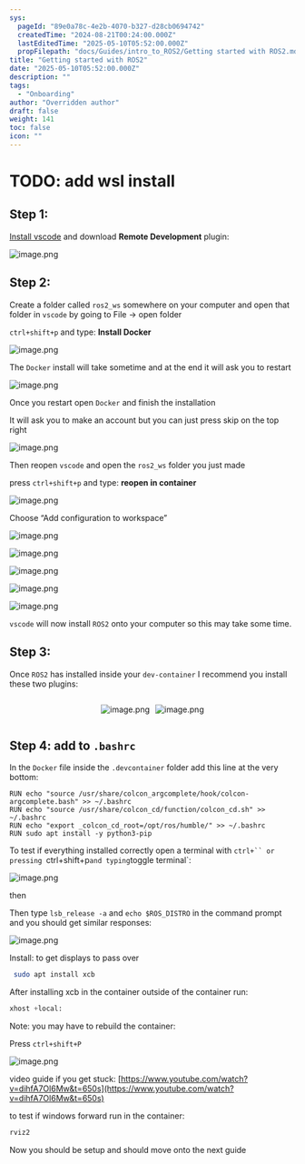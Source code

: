 ```yaml
---
sys:
  pageId: "89e0a78c-4e2b-4070-b327-d28cb0694742"
  createdTime: "2024-08-21T00:24:00.000Z"
  lastEditedTime: "2025-05-10T05:52:00.000Z"
  propFilepath: "docs/Guides/intro_to_ROS2/Getting started with ROS2.md"
title: "Getting started with ROS2"
date: "2025-05-10T05:52:00.000Z"
description: ""
tags:
  - "Onboarding"
author: "Overridden author"
draft: false
weight: 141
toc: false
icon: ""
---
```


# TODO: add wsl install

## Step 1:

[Install vscode](https://code.visualstudio.com/download) and download **Remote Development** plugin:

![image.png](https://prod-files-secure.s3.us-west-2.amazonaws.com/d518164a-d88e-44d1-a4ee-3adb3bd8bce0/efb52993-1881-4a40-b95e-6f020334f022/image.png?X-Amz-Algorithm=AWS4-HMAC-SHA256&X-Amz-Content-Sha256=UNSIGNED-PAYLOAD&X-Amz-Credential=ASIAZI2LB466Q7SLRMLD%2F20250517%2Fus-west-2%2Fs3%2Faws4_request&X-Amz-Date=20250517T170156Z&X-Amz-Expires=3600&X-Amz-Security-Token=IQoJb3JpZ2luX2VjEKf%2F%2F%2F%2F%2F%2F%2F%2F%2F%2FwEaCXVzLXdlc3QtMiJHMEUCIQDerOe2Ts63jg1hyzI6kBkM1iXWP%2FrIEZEkLueSPzbajgIgOGZ6SRdTd%2B0hrPTPmhYMNbVdMCMqFGlCPvihNMDSPUsq%2FwMIXxAAGgw2Mzc0MjMxODM4MDUiDLN6FAng5tFNvi1wuCrcA%2FyijPveSTLGQ1AxSIx1WNuEClvYK0K8OQbvP0MW2vc1oD%2BlpFW2chvzEYaGhGNe3Hr9H%2BSCCifRfV%2BskZfMGGrN%2FMEexAHgtieEzF7TfiSR4bwXrGw5pynf2m68hpxFwN2rnmuoQ9CWRV1WRT3kjgTSglz6FBZEu%2B%2BQbXEknUG2foQLBG5QouF92YczOXVUfHBVRLkkEDeFyB9uFYPBMcI1hyDSr%2FKGdiFAFfseb%2BG4huQhiae84cU18wfsq7DCRtOx1SYII1Z2pWNWFhp81NpexeMT0LW00tAzLSZfSZzz74E3UN2G%2B4tXwc84ZFVnCxcs03KZlUae5%2B70KCPx08zEMDZtcXYZcPL0CLrq0qSV53H68RSLYucadBA6sw%2B7bSI%2FJutPsEln7aFrUFEQwOz9L2ZSM3rxfb6a%2F5Q744UFd%2BljhGLX1JZpkwwgYycZSszuFzlfgLJm1DtpUbJi2Bd%2B5RV5Cw9c%2F%2BTf2EUGaUWBiXT4qBsLkNu0BE924GVZJTpGdKeE9CKN%2BnifGe7w6xbNbS8PgSgE8gnJij3rXjY6yLY6NYFeOnz9Z2FZuqcb%2BEFZFcIDw%2BD034D0nkcIkgKUlfJsajgCVqttueV7ViQV%2FuLpJOplwlOyOg5tMMu1osEGOqUB%2FqMXrLqIVeAorIxDw0uR96Tdw1JUUwfAHpRAGBxjDJD5AL%2FSw4yZsidtDjjn%2BPtmVShPSX9EzARAAW3XNq58jMkAETFHYdtDQJNGBetN9vnymdrgAOO9TYEdwRiS9yvk5y4%2FfmwL2%2BmPJ8OJGK2CmIJdneQ5iQ%2FBrtyZhupQQNX5ZW6CqGupz%2BhhWPfNoJROKm%2BBgL87wAG28AOSG6%2Flj%2FOL6WT5&X-Amz-Signature=cc2eac9aa6d52e3f65dd9d8b7b8af01108bb564966d49a2918bf6a662c7933a3&X-Amz-SignedHeaders=host&x-id=GetObject)

## Step 2:

Create a folder called `ros2_ws` somewhere on your computer and open that folder in `vscode` by going to File → open folder 

`ctrl+shift+p` and type: **Install Docker**

![image.png](https://prod-files-secure.s3.us-west-2.amazonaws.com/d518164a-d88e-44d1-a4ee-3adb3bd8bce0/2269dc0e-1cd5-47ff-bceb-c04ad9b2eab0/image.png?X-Amz-Algorithm=AWS4-HMAC-SHA256&X-Amz-Content-Sha256=UNSIGNED-PAYLOAD&X-Amz-Credential=ASIAZI2LB466Q7SLRMLD%2F20250517%2Fus-west-2%2Fs3%2Faws4_request&X-Amz-Date=20250517T170156Z&X-Amz-Expires=3600&X-Amz-Security-Token=IQoJb3JpZ2luX2VjEKf%2F%2F%2F%2F%2F%2F%2F%2F%2F%2FwEaCXVzLXdlc3QtMiJHMEUCIQDerOe2Ts63jg1hyzI6kBkM1iXWP%2FrIEZEkLueSPzbajgIgOGZ6SRdTd%2B0hrPTPmhYMNbVdMCMqFGlCPvihNMDSPUsq%2FwMIXxAAGgw2Mzc0MjMxODM4MDUiDLN6FAng5tFNvi1wuCrcA%2FyijPveSTLGQ1AxSIx1WNuEClvYK0K8OQbvP0MW2vc1oD%2BlpFW2chvzEYaGhGNe3Hr9H%2BSCCifRfV%2BskZfMGGrN%2FMEexAHgtieEzF7TfiSR4bwXrGw5pynf2m68hpxFwN2rnmuoQ9CWRV1WRT3kjgTSglz6FBZEu%2B%2BQbXEknUG2foQLBG5QouF92YczOXVUfHBVRLkkEDeFyB9uFYPBMcI1hyDSr%2FKGdiFAFfseb%2BG4huQhiae84cU18wfsq7DCRtOx1SYII1Z2pWNWFhp81NpexeMT0LW00tAzLSZfSZzz74E3UN2G%2B4tXwc84ZFVnCxcs03KZlUae5%2B70KCPx08zEMDZtcXYZcPL0CLrq0qSV53H68RSLYucadBA6sw%2B7bSI%2FJutPsEln7aFrUFEQwOz9L2ZSM3rxfb6a%2F5Q744UFd%2BljhGLX1JZpkwwgYycZSszuFzlfgLJm1DtpUbJi2Bd%2B5RV5Cw9c%2F%2BTf2EUGaUWBiXT4qBsLkNu0BE924GVZJTpGdKeE9CKN%2BnifGe7w6xbNbS8PgSgE8gnJij3rXjY6yLY6NYFeOnz9Z2FZuqcb%2BEFZFcIDw%2BD034D0nkcIkgKUlfJsajgCVqttueV7ViQV%2FuLpJOplwlOyOg5tMMu1osEGOqUB%2FqMXrLqIVeAorIxDw0uR96Tdw1JUUwfAHpRAGBxjDJD5AL%2FSw4yZsidtDjjn%2BPtmVShPSX9EzARAAW3XNq58jMkAETFHYdtDQJNGBetN9vnymdrgAOO9TYEdwRiS9yvk5y4%2FfmwL2%2BmPJ8OJGK2CmIJdneQ5iQ%2FBrtyZhupQQNX5ZW6CqGupz%2BhhWPfNoJROKm%2BBgL87wAG28AOSG6%2Flj%2FOL6WT5&X-Amz-Signature=682b5509fb2ed4e386de54f464c355b745ebb73ac86c09c8d816910f93d764d2&X-Amz-SignedHeaders=host&x-id=GetObject)

The `Docker` install will take sometime and at the end it will ask you to restart

![image.png](https://prod-files-secure.s3.us-west-2.amazonaws.com/d518164a-d88e-44d1-a4ee-3adb3bd8bce0/ed233f78-be33-4b1f-b89c-9c346c0e961e/image.png?X-Amz-Algorithm=AWS4-HMAC-SHA256&X-Amz-Content-Sha256=UNSIGNED-PAYLOAD&X-Amz-Credential=ASIAZI2LB466Q7SLRMLD%2F20250517%2Fus-west-2%2Fs3%2Faws4_request&X-Amz-Date=20250517T170156Z&X-Amz-Expires=3600&X-Amz-Security-Token=IQoJb3JpZ2luX2VjEKf%2F%2F%2F%2F%2F%2F%2F%2F%2F%2FwEaCXVzLXdlc3QtMiJHMEUCIQDerOe2Ts63jg1hyzI6kBkM1iXWP%2FrIEZEkLueSPzbajgIgOGZ6SRdTd%2B0hrPTPmhYMNbVdMCMqFGlCPvihNMDSPUsq%2FwMIXxAAGgw2Mzc0MjMxODM4MDUiDLN6FAng5tFNvi1wuCrcA%2FyijPveSTLGQ1AxSIx1WNuEClvYK0K8OQbvP0MW2vc1oD%2BlpFW2chvzEYaGhGNe3Hr9H%2BSCCifRfV%2BskZfMGGrN%2FMEexAHgtieEzF7TfiSR4bwXrGw5pynf2m68hpxFwN2rnmuoQ9CWRV1WRT3kjgTSglz6FBZEu%2B%2BQbXEknUG2foQLBG5QouF92YczOXVUfHBVRLkkEDeFyB9uFYPBMcI1hyDSr%2FKGdiFAFfseb%2BG4huQhiae84cU18wfsq7DCRtOx1SYII1Z2pWNWFhp81NpexeMT0LW00tAzLSZfSZzz74E3UN2G%2B4tXwc84ZFVnCxcs03KZlUae5%2B70KCPx08zEMDZtcXYZcPL0CLrq0qSV53H68RSLYucadBA6sw%2B7bSI%2FJutPsEln7aFrUFEQwOz9L2ZSM3rxfb6a%2F5Q744UFd%2BljhGLX1JZpkwwgYycZSszuFzlfgLJm1DtpUbJi2Bd%2B5RV5Cw9c%2F%2BTf2EUGaUWBiXT4qBsLkNu0BE924GVZJTpGdKeE9CKN%2BnifGe7w6xbNbS8PgSgE8gnJij3rXjY6yLY6NYFeOnz9Z2FZuqcb%2BEFZFcIDw%2BD034D0nkcIkgKUlfJsajgCVqttueV7ViQV%2FuLpJOplwlOyOg5tMMu1osEGOqUB%2FqMXrLqIVeAorIxDw0uR96Tdw1JUUwfAHpRAGBxjDJD5AL%2FSw4yZsidtDjjn%2BPtmVShPSX9EzARAAW3XNq58jMkAETFHYdtDQJNGBetN9vnymdrgAOO9TYEdwRiS9yvk5y4%2FfmwL2%2BmPJ8OJGK2CmIJdneQ5iQ%2FBrtyZhupQQNX5ZW6CqGupz%2BhhWPfNoJROKm%2BBgL87wAG28AOSG6%2Flj%2FOL6WT5&X-Amz-Signature=8d70a0960125b51138a06c14b5c2cb227b76f9d75ede2c87ba3650e5ca95b189&X-Amz-SignedHeaders=host&x-id=GetObject)

Once you restart open `Docker` and finish the installation

It will ask you to make an account but you can just press skip on the top right

![image.png](https://prod-files-secure.s3.us-west-2.amazonaws.com/d518164a-d88e-44d1-a4ee-3adb3bd8bce0/21010ad9-1659-4fd9-9f59-9932a09b2a3d/image.png?X-Amz-Algorithm=AWS4-HMAC-SHA256&X-Amz-Content-Sha256=UNSIGNED-PAYLOAD&X-Amz-Credential=ASIAZI2LB466Q7SLRMLD%2F20250517%2Fus-west-2%2Fs3%2Faws4_request&X-Amz-Date=20250517T170156Z&X-Amz-Expires=3600&X-Amz-Security-Token=IQoJb3JpZ2luX2VjEKf%2F%2F%2F%2F%2F%2F%2F%2F%2F%2FwEaCXVzLXdlc3QtMiJHMEUCIQDerOe2Ts63jg1hyzI6kBkM1iXWP%2FrIEZEkLueSPzbajgIgOGZ6SRdTd%2B0hrPTPmhYMNbVdMCMqFGlCPvihNMDSPUsq%2FwMIXxAAGgw2Mzc0MjMxODM4MDUiDLN6FAng5tFNvi1wuCrcA%2FyijPveSTLGQ1AxSIx1WNuEClvYK0K8OQbvP0MW2vc1oD%2BlpFW2chvzEYaGhGNe3Hr9H%2BSCCifRfV%2BskZfMGGrN%2FMEexAHgtieEzF7TfiSR4bwXrGw5pynf2m68hpxFwN2rnmuoQ9CWRV1WRT3kjgTSglz6FBZEu%2B%2BQbXEknUG2foQLBG5QouF92YczOXVUfHBVRLkkEDeFyB9uFYPBMcI1hyDSr%2FKGdiFAFfseb%2BG4huQhiae84cU18wfsq7DCRtOx1SYII1Z2pWNWFhp81NpexeMT0LW00tAzLSZfSZzz74E3UN2G%2B4tXwc84ZFVnCxcs03KZlUae5%2B70KCPx08zEMDZtcXYZcPL0CLrq0qSV53H68RSLYucadBA6sw%2B7bSI%2FJutPsEln7aFrUFEQwOz9L2ZSM3rxfb6a%2F5Q744UFd%2BljhGLX1JZpkwwgYycZSszuFzlfgLJm1DtpUbJi2Bd%2B5RV5Cw9c%2F%2BTf2EUGaUWBiXT4qBsLkNu0BE924GVZJTpGdKeE9CKN%2BnifGe7w6xbNbS8PgSgE8gnJij3rXjY6yLY6NYFeOnz9Z2FZuqcb%2BEFZFcIDw%2BD034D0nkcIkgKUlfJsajgCVqttueV7ViQV%2FuLpJOplwlOyOg5tMMu1osEGOqUB%2FqMXrLqIVeAorIxDw0uR96Tdw1JUUwfAHpRAGBxjDJD5AL%2FSw4yZsidtDjjn%2BPtmVShPSX9EzARAAW3XNq58jMkAETFHYdtDQJNGBetN9vnymdrgAOO9TYEdwRiS9yvk5y4%2FfmwL2%2BmPJ8OJGK2CmIJdneQ5iQ%2FBrtyZhupQQNX5ZW6CqGupz%2BhhWPfNoJROKm%2BBgL87wAG28AOSG6%2Flj%2FOL6WT5&X-Amz-Signature=2946a8cc401ae7cad3d07cb04fde58446de17d8c7699cbc2f1450cca8501a9d3&X-Amz-SignedHeaders=host&x-id=GetObject)

Then reopen `vscode` and open the `ros2_ws` folder you just made

press `ctrl+shift+p` and type: **reopen in container**

![image.png](https://prod-files-secure.s3.us-west-2.amazonaws.com/d518164a-d88e-44d1-a4ee-3adb3bd8bce0/4e93b8c2-41ad-488c-8095-c74205196118/image.png?X-Amz-Algorithm=AWS4-HMAC-SHA256&X-Amz-Content-Sha256=UNSIGNED-PAYLOAD&X-Amz-Credential=ASIAZI2LB466Q7SLRMLD%2F20250517%2Fus-west-2%2Fs3%2Faws4_request&X-Amz-Date=20250517T170156Z&X-Amz-Expires=3600&X-Amz-Security-Token=IQoJb3JpZ2luX2VjEKf%2F%2F%2F%2F%2F%2F%2F%2F%2F%2FwEaCXVzLXdlc3QtMiJHMEUCIQDerOe2Ts63jg1hyzI6kBkM1iXWP%2FrIEZEkLueSPzbajgIgOGZ6SRdTd%2B0hrPTPmhYMNbVdMCMqFGlCPvihNMDSPUsq%2FwMIXxAAGgw2Mzc0MjMxODM4MDUiDLN6FAng5tFNvi1wuCrcA%2FyijPveSTLGQ1AxSIx1WNuEClvYK0K8OQbvP0MW2vc1oD%2BlpFW2chvzEYaGhGNe3Hr9H%2BSCCifRfV%2BskZfMGGrN%2FMEexAHgtieEzF7TfiSR4bwXrGw5pynf2m68hpxFwN2rnmuoQ9CWRV1WRT3kjgTSglz6FBZEu%2B%2BQbXEknUG2foQLBG5QouF92YczOXVUfHBVRLkkEDeFyB9uFYPBMcI1hyDSr%2FKGdiFAFfseb%2BG4huQhiae84cU18wfsq7DCRtOx1SYII1Z2pWNWFhp81NpexeMT0LW00tAzLSZfSZzz74E3UN2G%2B4tXwc84ZFVnCxcs03KZlUae5%2B70KCPx08zEMDZtcXYZcPL0CLrq0qSV53H68RSLYucadBA6sw%2B7bSI%2FJutPsEln7aFrUFEQwOz9L2ZSM3rxfb6a%2F5Q744UFd%2BljhGLX1JZpkwwgYycZSszuFzlfgLJm1DtpUbJi2Bd%2B5RV5Cw9c%2F%2BTf2EUGaUWBiXT4qBsLkNu0BE924GVZJTpGdKeE9CKN%2BnifGe7w6xbNbS8PgSgE8gnJij3rXjY6yLY6NYFeOnz9Z2FZuqcb%2BEFZFcIDw%2BD034D0nkcIkgKUlfJsajgCVqttueV7ViQV%2FuLpJOplwlOyOg5tMMu1osEGOqUB%2FqMXrLqIVeAorIxDw0uR96Tdw1JUUwfAHpRAGBxjDJD5AL%2FSw4yZsidtDjjn%2BPtmVShPSX9EzARAAW3XNq58jMkAETFHYdtDQJNGBetN9vnymdrgAOO9TYEdwRiS9yvk5y4%2FfmwL2%2BmPJ8OJGK2CmIJdneQ5iQ%2FBrtyZhupQQNX5ZW6CqGupz%2BhhWPfNoJROKm%2BBgL87wAG28AOSG6%2Flj%2FOL6WT5&X-Amz-Signature=2f02647c53eec7d3e9536f6d2bc2310ecd560435a5602e6549d1e2e758569ee4&X-Amz-SignedHeaders=host&x-id=GetObject)

Choose “Add configuration to workspace”

![image.png](https://prod-files-secure.s3.us-west-2.amazonaws.com/d518164a-d88e-44d1-a4ee-3adb3bd8bce0/9560b282-5060-4989-ba37-97e7b2c22476/image.png?X-Amz-Algorithm=AWS4-HMAC-SHA256&X-Amz-Content-Sha256=UNSIGNED-PAYLOAD&X-Amz-Credential=ASIAZI2LB466Q7SLRMLD%2F20250517%2Fus-west-2%2Fs3%2Faws4_request&X-Amz-Date=20250517T170156Z&X-Amz-Expires=3600&X-Amz-Security-Token=IQoJb3JpZ2luX2VjEKf%2F%2F%2F%2F%2F%2F%2F%2F%2F%2FwEaCXVzLXdlc3QtMiJHMEUCIQDerOe2Ts63jg1hyzI6kBkM1iXWP%2FrIEZEkLueSPzbajgIgOGZ6SRdTd%2B0hrPTPmhYMNbVdMCMqFGlCPvihNMDSPUsq%2FwMIXxAAGgw2Mzc0MjMxODM4MDUiDLN6FAng5tFNvi1wuCrcA%2FyijPveSTLGQ1AxSIx1WNuEClvYK0K8OQbvP0MW2vc1oD%2BlpFW2chvzEYaGhGNe3Hr9H%2BSCCifRfV%2BskZfMGGrN%2FMEexAHgtieEzF7TfiSR4bwXrGw5pynf2m68hpxFwN2rnmuoQ9CWRV1WRT3kjgTSglz6FBZEu%2B%2BQbXEknUG2foQLBG5QouF92YczOXVUfHBVRLkkEDeFyB9uFYPBMcI1hyDSr%2FKGdiFAFfseb%2BG4huQhiae84cU18wfsq7DCRtOx1SYII1Z2pWNWFhp81NpexeMT0LW00tAzLSZfSZzz74E3UN2G%2B4tXwc84ZFVnCxcs03KZlUae5%2B70KCPx08zEMDZtcXYZcPL0CLrq0qSV53H68RSLYucadBA6sw%2B7bSI%2FJutPsEln7aFrUFEQwOz9L2ZSM3rxfb6a%2F5Q744UFd%2BljhGLX1JZpkwwgYycZSszuFzlfgLJm1DtpUbJi2Bd%2B5RV5Cw9c%2F%2BTf2EUGaUWBiXT4qBsLkNu0BE924GVZJTpGdKeE9CKN%2BnifGe7w6xbNbS8PgSgE8gnJij3rXjY6yLY6NYFeOnz9Z2FZuqcb%2BEFZFcIDw%2BD034D0nkcIkgKUlfJsajgCVqttueV7ViQV%2FuLpJOplwlOyOg5tMMu1osEGOqUB%2FqMXrLqIVeAorIxDw0uR96Tdw1JUUwfAHpRAGBxjDJD5AL%2FSw4yZsidtDjjn%2BPtmVShPSX9EzARAAW3XNq58jMkAETFHYdtDQJNGBetN9vnymdrgAOO9TYEdwRiS9yvk5y4%2FfmwL2%2BmPJ8OJGK2CmIJdneQ5iQ%2FBrtyZhupQQNX5ZW6CqGupz%2BhhWPfNoJROKm%2BBgL87wAG28AOSG6%2Flj%2FOL6WT5&X-Amz-Signature=08ba39f89dd8c1d246ed0e8d25041594347e8c4e46f5b529c54425bf81836e48&X-Amz-SignedHeaders=host&x-id=GetObject)

![image.png](https://prod-files-secure.s3.us-west-2.amazonaws.com/d518164a-d88e-44d1-a4ee-3adb3bd8bce0/2ee63f81-886b-48e8-a553-dc6e5eac99e4/image.png?X-Amz-Algorithm=AWS4-HMAC-SHA256&X-Amz-Content-Sha256=UNSIGNED-PAYLOAD&X-Amz-Credential=ASIAZI2LB466Q7SLRMLD%2F20250517%2Fus-west-2%2Fs3%2Faws4_request&X-Amz-Date=20250517T170156Z&X-Amz-Expires=3600&X-Amz-Security-Token=IQoJb3JpZ2luX2VjEKf%2F%2F%2F%2F%2F%2F%2F%2F%2F%2FwEaCXVzLXdlc3QtMiJHMEUCIQDerOe2Ts63jg1hyzI6kBkM1iXWP%2FrIEZEkLueSPzbajgIgOGZ6SRdTd%2B0hrPTPmhYMNbVdMCMqFGlCPvihNMDSPUsq%2FwMIXxAAGgw2Mzc0MjMxODM4MDUiDLN6FAng5tFNvi1wuCrcA%2FyijPveSTLGQ1AxSIx1WNuEClvYK0K8OQbvP0MW2vc1oD%2BlpFW2chvzEYaGhGNe3Hr9H%2BSCCifRfV%2BskZfMGGrN%2FMEexAHgtieEzF7TfiSR4bwXrGw5pynf2m68hpxFwN2rnmuoQ9CWRV1WRT3kjgTSglz6FBZEu%2B%2BQbXEknUG2foQLBG5QouF92YczOXVUfHBVRLkkEDeFyB9uFYPBMcI1hyDSr%2FKGdiFAFfseb%2BG4huQhiae84cU18wfsq7DCRtOx1SYII1Z2pWNWFhp81NpexeMT0LW00tAzLSZfSZzz74E3UN2G%2B4tXwc84ZFVnCxcs03KZlUae5%2B70KCPx08zEMDZtcXYZcPL0CLrq0qSV53H68RSLYucadBA6sw%2B7bSI%2FJutPsEln7aFrUFEQwOz9L2ZSM3rxfb6a%2F5Q744UFd%2BljhGLX1JZpkwwgYycZSszuFzlfgLJm1DtpUbJi2Bd%2B5RV5Cw9c%2F%2BTf2EUGaUWBiXT4qBsLkNu0BE924GVZJTpGdKeE9CKN%2BnifGe7w6xbNbS8PgSgE8gnJij3rXjY6yLY6NYFeOnz9Z2FZuqcb%2BEFZFcIDw%2BD034D0nkcIkgKUlfJsajgCVqttueV7ViQV%2FuLpJOplwlOyOg5tMMu1osEGOqUB%2FqMXrLqIVeAorIxDw0uR96Tdw1JUUwfAHpRAGBxjDJD5AL%2FSw4yZsidtDjjn%2BPtmVShPSX9EzARAAW3XNq58jMkAETFHYdtDQJNGBetN9vnymdrgAOO9TYEdwRiS9yvk5y4%2FfmwL2%2BmPJ8OJGK2CmIJdneQ5iQ%2FBrtyZhupQQNX5ZW6CqGupz%2BhhWPfNoJROKm%2BBgL87wAG28AOSG6%2Flj%2FOL6WT5&X-Amz-Signature=920fa61f2b21b846d117901d1c2402d53b842209324053731b11cc5122d395d0&X-Amz-SignedHeaders=host&x-id=GetObject)

![image.png](https://prod-files-secure.s3.us-west-2.amazonaws.com/d518164a-d88e-44d1-a4ee-3adb3bd8bce0/ae1580b2-b048-407e-aed9-b584224a7a04/image.png?X-Amz-Algorithm=AWS4-HMAC-SHA256&X-Amz-Content-Sha256=UNSIGNED-PAYLOAD&X-Amz-Credential=ASIAZI2LB466Q7SLRMLD%2F20250517%2Fus-west-2%2Fs3%2Faws4_request&X-Amz-Date=20250517T170156Z&X-Amz-Expires=3600&X-Amz-Security-Token=IQoJb3JpZ2luX2VjEKf%2F%2F%2F%2F%2F%2F%2F%2F%2F%2FwEaCXVzLXdlc3QtMiJHMEUCIQDerOe2Ts63jg1hyzI6kBkM1iXWP%2FrIEZEkLueSPzbajgIgOGZ6SRdTd%2B0hrPTPmhYMNbVdMCMqFGlCPvihNMDSPUsq%2FwMIXxAAGgw2Mzc0MjMxODM4MDUiDLN6FAng5tFNvi1wuCrcA%2FyijPveSTLGQ1AxSIx1WNuEClvYK0K8OQbvP0MW2vc1oD%2BlpFW2chvzEYaGhGNe3Hr9H%2BSCCifRfV%2BskZfMGGrN%2FMEexAHgtieEzF7TfiSR4bwXrGw5pynf2m68hpxFwN2rnmuoQ9CWRV1WRT3kjgTSglz6FBZEu%2B%2BQbXEknUG2foQLBG5QouF92YczOXVUfHBVRLkkEDeFyB9uFYPBMcI1hyDSr%2FKGdiFAFfseb%2BG4huQhiae84cU18wfsq7DCRtOx1SYII1Z2pWNWFhp81NpexeMT0LW00tAzLSZfSZzz74E3UN2G%2B4tXwc84ZFVnCxcs03KZlUae5%2B70KCPx08zEMDZtcXYZcPL0CLrq0qSV53H68RSLYucadBA6sw%2B7bSI%2FJutPsEln7aFrUFEQwOz9L2ZSM3rxfb6a%2F5Q744UFd%2BljhGLX1JZpkwwgYycZSszuFzlfgLJm1DtpUbJi2Bd%2B5RV5Cw9c%2F%2BTf2EUGaUWBiXT4qBsLkNu0BE924GVZJTpGdKeE9CKN%2BnifGe7w6xbNbS8PgSgE8gnJij3rXjY6yLY6NYFeOnz9Z2FZuqcb%2BEFZFcIDw%2BD034D0nkcIkgKUlfJsajgCVqttueV7ViQV%2FuLpJOplwlOyOg5tMMu1osEGOqUB%2FqMXrLqIVeAorIxDw0uR96Tdw1JUUwfAHpRAGBxjDJD5AL%2FSw4yZsidtDjjn%2BPtmVShPSX9EzARAAW3XNq58jMkAETFHYdtDQJNGBetN9vnymdrgAOO9TYEdwRiS9yvk5y4%2FfmwL2%2BmPJ8OJGK2CmIJdneQ5iQ%2FBrtyZhupQQNX5ZW6CqGupz%2BhhWPfNoJROKm%2BBgL87wAG28AOSG6%2Flj%2FOL6WT5&X-Amz-Signature=dfea96f44abcde29eec7a4688e8e32bdb2d6c5e615c22eda6441b0baa545ace3&X-Amz-SignedHeaders=host&x-id=GetObject)

![image.png](https://prod-files-secure.s3.us-west-2.amazonaws.com/d518164a-d88e-44d1-a4ee-3adb3bd8bce0/53255b28-f75e-430f-b9e3-c0ac8577e42b/image.png?X-Amz-Algorithm=AWS4-HMAC-SHA256&X-Amz-Content-Sha256=UNSIGNED-PAYLOAD&X-Amz-Credential=ASIAZI2LB466Q7SLRMLD%2F20250517%2Fus-west-2%2Fs3%2Faws4_request&X-Amz-Date=20250517T170156Z&X-Amz-Expires=3600&X-Amz-Security-Token=IQoJb3JpZ2luX2VjEKf%2F%2F%2F%2F%2F%2F%2F%2F%2F%2FwEaCXVzLXdlc3QtMiJHMEUCIQDerOe2Ts63jg1hyzI6kBkM1iXWP%2FrIEZEkLueSPzbajgIgOGZ6SRdTd%2B0hrPTPmhYMNbVdMCMqFGlCPvihNMDSPUsq%2FwMIXxAAGgw2Mzc0MjMxODM4MDUiDLN6FAng5tFNvi1wuCrcA%2FyijPveSTLGQ1AxSIx1WNuEClvYK0K8OQbvP0MW2vc1oD%2BlpFW2chvzEYaGhGNe3Hr9H%2BSCCifRfV%2BskZfMGGrN%2FMEexAHgtieEzF7TfiSR4bwXrGw5pynf2m68hpxFwN2rnmuoQ9CWRV1WRT3kjgTSglz6FBZEu%2B%2BQbXEknUG2foQLBG5QouF92YczOXVUfHBVRLkkEDeFyB9uFYPBMcI1hyDSr%2FKGdiFAFfseb%2BG4huQhiae84cU18wfsq7DCRtOx1SYII1Z2pWNWFhp81NpexeMT0LW00tAzLSZfSZzz74E3UN2G%2B4tXwc84ZFVnCxcs03KZlUae5%2B70KCPx08zEMDZtcXYZcPL0CLrq0qSV53H68RSLYucadBA6sw%2B7bSI%2FJutPsEln7aFrUFEQwOz9L2ZSM3rxfb6a%2F5Q744UFd%2BljhGLX1JZpkwwgYycZSszuFzlfgLJm1DtpUbJi2Bd%2B5RV5Cw9c%2F%2BTf2EUGaUWBiXT4qBsLkNu0BE924GVZJTpGdKeE9CKN%2BnifGe7w6xbNbS8PgSgE8gnJij3rXjY6yLY6NYFeOnz9Z2FZuqcb%2BEFZFcIDw%2BD034D0nkcIkgKUlfJsajgCVqttueV7ViQV%2FuLpJOplwlOyOg5tMMu1osEGOqUB%2FqMXrLqIVeAorIxDw0uR96Tdw1JUUwfAHpRAGBxjDJD5AL%2FSw4yZsidtDjjn%2BPtmVShPSX9EzARAAW3XNq58jMkAETFHYdtDQJNGBetN9vnymdrgAOO9TYEdwRiS9yvk5y4%2FfmwL2%2BmPJ8OJGK2CmIJdneQ5iQ%2FBrtyZhupQQNX5ZW6CqGupz%2BhhWPfNoJROKm%2BBgL87wAG28AOSG6%2Flj%2FOL6WT5&X-Amz-Signature=f2d4ae148f18003ae49da6a02091210a03e3ac31f093f908798948216f72fbdd&X-Amz-SignedHeaders=host&x-id=GetObject)

![image.png](https://prod-files-secure.s3.us-west-2.amazonaws.com/d518164a-d88e-44d1-a4ee-3adb3bd8bce0/7c562767-5af9-4ffb-97d1-327bcdf4ee00/image.png?X-Amz-Algorithm=AWS4-HMAC-SHA256&X-Amz-Content-Sha256=UNSIGNED-PAYLOAD&X-Amz-Credential=ASIAZI2LB466Q7SLRMLD%2F20250517%2Fus-west-2%2Fs3%2Faws4_request&X-Amz-Date=20250517T170156Z&X-Amz-Expires=3600&X-Amz-Security-Token=IQoJb3JpZ2luX2VjEKf%2F%2F%2F%2F%2F%2F%2F%2F%2F%2FwEaCXVzLXdlc3QtMiJHMEUCIQDerOe2Ts63jg1hyzI6kBkM1iXWP%2FrIEZEkLueSPzbajgIgOGZ6SRdTd%2B0hrPTPmhYMNbVdMCMqFGlCPvihNMDSPUsq%2FwMIXxAAGgw2Mzc0MjMxODM4MDUiDLN6FAng5tFNvi1wuCrcA%2FyijPveSTLGQ1AxSIx1WNuEClvYK0K8OQbvP0MW2vc1oD%2BlpFW2chvzEYaGhGNe3Hr9H%2BSCCifRfV%2BskZfMGGrN%2FMEexAHgtieEzF7TfiSR4bwXrGw5pynf2m68hpxFwN2rnmuoQ9CWRV1WRT3kjgTSglz6FBZEu%2B%2BQbXEknUG2foQLBG5QouF92YczOXVUfHBVRLkkEDeFyB9uFYPBMcI1hyDSr%2FKGdiFAFfseb%2BG4huQhiae84cU18wfsq7DCRtOx1SYII1Z2pWNWFhp81NpexeMT0LW00tAzLSZfSZzz74E3UN2G%2B4tXwc84ZFVnCxcs03KZlUae5%2B70KCPx08zEMDZtcXYZcPL0CLrq0qSV53H68RSLYucadBA6sw%2B7bSI%2FJutPsEln7aFrUFEQwOz9L2ZSM3rxfb6a%2F5Q744UFd%2BljhGLX1JZpkwwgYycZSszuFzlfgLJm1DtpUbJi2Bd%2B5RV5Cw9c%2F%2BTf2EUGaUWBiXT4qBsLkNu0BE924GVZJTpGdKeE9CKN%2BnifGe7w6xbNbS8PgSgE8gnJij3rXjY6yLY6NYFeOnz9Z2FZuqcb%2BEFZFcIDw%2BD034D0nkcIkgKUlfJsajgCVqttueV7ViQV%2FuLpJOplwlOyOg5tMMu1osEGOqUB%2FqMXrLqIVeAorIxDw0uR96Tdw1JUUwfAHpRAGBxjDJD5AL%2FSw4yZsidtDjjn%2BPtmVShPSX9EzARAAW3XNq58jMkAETFHYdtDQJNGBetN9vnymdrgAOO9TYEdwRiS9yvk5y4%2FfmwL2%2BmPJ8OJGK2CmIJdneQ5iQ%2FBrtyZhupQQNX5ZW6CqGupz%2BhhWPfNoJROKm%2BBgL87wAG28AOSG6%2Flj%2FOL6WT5&X-Amz-Signature=29de367f60cfbcad661f2b13f63cf8894c70ed50b6c244496c4c501fa211f6b9&X-Amz-SignedHeaders=host&x-id=GetObject)

`vscode` will now install `ROS2` onto your computer so this may take some time.

## Step 3:

Once `ROS2` has installed inside your `dev-container` I recommend you install these two plugins:

<div style="display: flex;flex-direction: row; column-gap:10px; max-width: 630px;justify-content: center;">
<div>

![image.png](https://prod-files-secure.s3.us-west-2.amazonaws.com/d518164a-d88e-44d1-a4ee-3adb3bd8bce0/3fc3d550-5a54-4ba1-ba6b-faa01cdb7369/image.png?X-Amz-Algorithm=AWS4-HMAC-SHA256&X-Amz-Content-Sha256=UNSIGNED-PAYLOAD&X-Amz-Credential=ASIAZI2LB466WEN45EX7%2F20250517%2Fus-west-2%2Fs3%2Faws4_request&X-Amz-Date=20250517T170159Z&X-Amz-Expires=3600&X-Amz-Security-Token=IQoJb3JpZ2luX2VjEKf%2F%2F%2F%2F%2F%2F%2F%2F%2F%2FwEaCXVzLXdlc3QtMiJIMEYCIQDV7l9surqwDdK3ETc2CLoQzX2knc0Aq58cEsDzMi2tzAIhAM%2FStmsdCcM4TFh96sBNGvn4TDpSsCbE9iEiv6%2BekZfMKv8DCF8QABoMNjM3NDIzMTgzODA1IgxHGaBb50CqZuvzLrUq3AOyCbufTwcou4bPcDzEaw5g7vAILawMv5ZtCqB2DZ7HxOJjJSeH7lpET%2FYXEwcrBbFUb3C1hmfxfvmp6BUNKSjqfiTx9E6u%2BveqpDZ2CqGFpAjRlpz8KJcJUAQWW5CkeMSVA%2F5Ev8uysVGbzC0b73LYoJNiC6Wcu9s1XUtTp%2FN2Gy%2BTdrr48ilv%2B8LbpJqH5yIkFfxvm4DrJEgTrieTslL73ISmVcobo97QM4FdXpfzYVRp1wz9v0AS7Jl8NJeKIVBy3Yq2wm0PczLospuNyV%2FBj8NVquyxJGTbgp9bFJIF43XSfGT9ZXLhd06HhGQTaW%2FmEqkHMYqGzBoQN9unyHMy9NQaXv%2F%2FGWLstqAecHPRORxDNWyMFvUl53QL9hyj9qbwnwjA57JerVWbGS%2B%2FUov3ebnZBrAhCpkrH%2BJhNBiow4Lxo5Q61lETc5ywyiVz2nIh9qdjtgGy7A0qw4dGhoQNPXdlYB7sjXxT9tgJm%2BSmyy8StEqXX%2BweAUYwx32fGflQvURVuNVpfw0ybav3hCqxfFelmwUKGYlsmTjXYUbbyfo7iJ49akY1FA65MJ7772yurgED6bVMC1EOlO2PHkrlX3GRU%2FIu7AWSwmF%2BsjQYj9ffqdrFenBsizfHazC1tqLBBjqkAeXCtVUKnRNY%2BFQfdFi3%2BxxaWCL7uyYA37k7pHRFC6NXaf%2FsV77f2k1UnqUYKuUDysGoXQ0noAsxSeo0g3rB%2Fud%2F91eGAjzfigTGL%2BvKtr1oJ0YXOqXy6w8BmV7Wv9w4ypik%2FfVBjn0PlRvHjJcKnQ7FkBhkOnYnzz9TcYoVjaBfBp4LYEsIlBK488qsojw5IPP2i13raIzKSiNLIfoPRR6tWbaI&X-Amz-Signature=2ca748fe60a6d2d040e0aa8284e7129e0427508afeaa353ac24e4fa2cb43a324&X-Amz-SignedHeaders=host&x-id=GetObject)

</div>
<div>

![image.png](https://prod-files-secure.s3.us-west-2.amazonaws.com/d518164a-d88e-44d1-a4ee-3adb3bd8bce0/d994cc66-13c2-4093-a5a3-f84cf4601a82/image.png?X-Amz-Algorithm=AWS4-HMAC-SHA256&X-Amz-Content-Sha256=UNSIGNED-PAYLOAD&X-Amz-Credential=ASIAZI2LB466X66VD25L%2F20250517%2Fus-west-2%2Fs3%2Faws4_request&X-Amz-Date=20250517T170159Z&X-Amz-Expires=3600&X-Amz-Security-Token=IQoJb3JpZ2luX2VjEKf%2F%2F%2F%2F%2F%2F%2F%2F%2F%2FwEaCXVzLXdlc3QtMiJIMEYCIQCq0tG6zkglBpCOTmdlm9RNtBw4V156WE8%2FKYF1cdZBtAIhANoJVZT%2B1FxzaCwI1Hzko6ZzjCbD2ZKqHzB3WwRUfqtNKv8DCF8QABoMNjM3NDIzMTgzODA1IgxVtI%2FN04BdEZfCvsAq3ANZRXFDeMAGqKJ24ejgV57zKUleslf605AovHU2pAZ%2Bl7lNCGXRl6m2D9jB0WuvOXPwBj2LhbFNAtz6bb2NNZYg%2F1LGJd4TuTUXa5sB2LZIgxPLLqtQOn%2BA%2FJudISaqatm3zB9AJW3rbhjheSjZaPdbZt8CXFRmn17jGQGwPDPME3W4l6siGujxI7f0vvg8e%2Bs7XhwWUx%2BLPgKAwtj36LI4IeM3FAR2S9O40BOrmP8IANw1tsGLEO2CAbwrsyXupFVwUG7UgLYeLTJhMvthUNR2kJiBfiK%2B3DTnov%2Bg34gL2wANl0Yiu0NIMYQjQqFccXFQ7wWPv0Nq9QRFQAP1c5t1aHGEMgDXwCL6U9CNFjBA2y%2FuCN4ILRTzv7%2FxAF%2B2MQMR9CcxpuuTN6Jz6i1JI2chwl4GEV9jdS6u4fvdriMGfzngqWFR60h2SbbYDvH994TwwW%2BFmkLcBcgDphKW3mnFHelqWwoCAOpEopxCAZ7Yzbsh1WaQScr5X%2B0sejgxKPiYdmYDGfkJi6erhpQqhvvkoMG3p3MEyJkAJv21sCltlYV2yPKEaZQoc8Usz9x7l3rosWhRZj%2B4fC%2FUu7U%2BS36BBYff4jkldVMU3RWFc%2Fv%2BhiTh9vltg19oeRnWCDD8tqLBBjqkAfeDmb40dko1n%2BFRT%2B73ecWeWXzuS51gtBvCFm%2BBXcty4Nu%2BwYOslFGnnk7%2BTbXmoxaHYDDRmLoEwddWe30zuuwgb%2BPkNr6jLqEAzWmn93UeMfp4fv1hrbLRySnnXN4CLX4cXR9oKeo7Ub3ditW2V2ONGP3LB5odDK3cFYbVjBbTp6WjSbhERJFznn6tdBQSxdeOQoX49TUtKNw2eIWtancZPH%2BZ&X-Amz-Signature=7852667f5920d5414ea5d1e6419ebdefff462a6f112423ba46c727efd6b4e138&X-Amz-SignedHeaders=host&x-id=GetObject)

</div>
</div>

## Step 4: add to `.bashrc`

In the `Docker` file inside the `.devcontainer` folder add this line at the very bottom: 

```docker
RUN echo "source /usr/share/colcon_argcomplete/hook/colcon-argcomplete.bash" >> ~/.bashrc
RUN echo "source /usr/share/colcon_cd/function/colcon_cd.sh" >> ~/.bashrc
RUN echo "export _colcon_cd_root=/opt/ros/humble/" >> ~/.bashrc
RUN sudo apt install -y python3-pip 
```

To test if everything installed correctly open a terminal with `ctrl+`` or pressing `ctrl+shift+p` and typing `toggle terminal`:

![image.png](https://prod-files-secure.s3.us-west-2.amazonaws.com/d518164a-d88e-44d1-a4ee-3adb3bd8bce0/6a4943d8-b04e-4c02-9a58-775f3384d1a5/image.png?X-Amz-Algorithm=AWS4-HMAC-SHA256&X-Amz-Content-Sha256=UNSIGNED-PAYLOAD&X-Amz-Credential=ASIAZI2LB466Q7SLRMLD%2F20250517%2Fus-west-2%2Fs3%2Faws4_request&X-Amz-Date=20250517T170156Z&X-Amz-Expires=3600&X-Amz-Security-Token=IQoJb3JpZ2luX2VjEKf%2F%2F%2F%2F%2F%2F%2F%2F%2F%2FwEaCXVzLXdlc3QtMiJHMEUCIQDerOe2Ts63jg1hyzI6kBkM1iXWP%2FrIEZEkLueSPzbajgIgOGZ6SRdTd%2B0hrPTPmhYMNbVdMCMqFGlCPvihNMDSPUsq%2FwMIXxAAGgw2Mzc0MjMxODM4MDUiDLN6FAng5tFNvi1wuCrcA%2FyijPveSTLGQ1AxSIx1WNuEClvYK0K8OQbvP0MW2vc1oD%2BlpFW2chvzEYaGhGNe3Hr9H%2BSCCifRfV%2BskZfMGGrN%2FMEexAHgtieEzF7TfiSR4bwXrGw5pynf2m68hpxFwN2rnmuoQ9CWRV1WRT3kjgTSglz6FBZEu%2B%2BQbXEknUG2foQLBG5QouF92YczOXVUfHBVRLkkEDeFyB9uFYPBMcI1hyDSr%2FKGdiFAFfseb%2BG4huQhiae84cU18wfsq7DCRtOx1SYII1Z2pWNWFhp81NpexeMT0LW00tAzLSZfSZzz74E3UN2G%2B4tXwc84ZFVnCxcs03KZlUae5%2B70KCPx08zEMDZtcXYZcPL0CLrq0qSV53H68RSLYucadBA6sw%2B7bSI%2FJutPsEln7aFrUFEQwOz9L2ZSM3rxfb6a%2F5Q744UFd%2BljhGLX1JZpkwwgYycZSszuFzlfgLJm1DtpUbJi2Bd%2B5RV5Cw9c%2F%2BTf2EUGaUWBiXT4qBsLkNu0BE924GVZJTpGdKeE9CKN%2BnifGe7w6xbNbS8PgSgE8gnJij3rXjY6yLY6NYFeOnz9Z2FZuqcb%2BEFZFcIDw%2BD034D0nkcIkgKUlfJsajgCVqttueV7ViQV%2FuLpJOplwlOyOg5tMMu1osEGOqUB%2FqMXrLqIVeAorIxDw0uR96Tdw1JUUwfAHpRAGBxjDJD5AL%2FSw4yZsidtDjjn%2BPtmVShPSX9EzARAAW3XNq58jMkAETFHYdtDQJNGBetN9vnymdrgAOO9TYEdwRiS9yvk5y4%2FfmwL2%2BmPJ8OJGK2CmIJdneQ5iQ%2FBrtyZhupQQNX5ZW6CqGupz%2BhhWPfNoJROKm%2BBgL87wAG28AOSG6%2Flj%2FOL6WT5&X-Amz-Signature=bb1b6615b3aa29950146bfbdeaf98af739c49714ac0229304f66066bcd1239a9&X-Amz-SignedHeaders=host&x-id=GetObject)

then 

Then type `lsb_release -a` and `echo $ROS_DISTRO` in the command prompt and you should get similar responses:

![image.png](https://prod-files-secure.s3.us-west-2.amazonaws.com/d518164a-d88e-44d1-a4ee-3adb3bd8bce0/3e635dec-a805-4e85-8b9e-d000e5b71a4e/image.png?X-Amz-Algorithm=AWS4-HMAC-SHA256&X-Amz-Content-Sha256=UNSIGNED-PAYLOAD&X-Amz-Credential=ASIAZI2LB466Q7SLRMLD%2F20250517%2Fus-west-2%2Fs3%2Faws4_request&X-Amz-Date=20250517T170156Z&X-Amz-Expires=3600&X-Amz-Security-Token=IQoJb3JpZ2luX2VjEKf%2F%2F%2F%2F%2F%2F%2F%2F%2F%2FwEaCXVzLXdlc3QtMiJHMEUCIQDerOe2Ts63jg1hyzI6kBkM1iXWP%2FrIEZEkLueSPzbajgIgOGZ6SRdTd%2B0hrPTPmhYMNbVdMCMqFGlCPvihNMDSPUsq%2FwMIXxAAGgw2Mzc0MjMxODM4MDUiDLN6FAng5tFNvi1wuCrcA%2FyijPveSTLGQ1AxSIx1WNuEClvYK0K8OQbvP0MW2vc1oD%2BlpFW2chvzEYaGhGNe3Hr9H%2BSCCifRfV%2BskZfMGGrN%2FMEexAHgtieEzF7TfiSR4bwXrGw5pynf2m68hpxFwN2rnmuoQ9CWRV1WRT3kjgTSglz6FBZEu%2B%2BQbXEknUG2foQLBG5QouF92YczOXVUfHBVRLkkEDeFyB9uFYPBMcI1hyDSr%2FKGdiFAFfseb%2BG4huQhiae84cU18wfsq7DCRtOx1SYII1Z2pWNWFhp81NpexeMT0LW00tAzLSZfSZzz74E3UN2G%2B4tXwc84ZFVnCxcs03KZlUae5%2B70KCPx08zEMDZtcXYZcPL0CLrq0qSV53H68RSLYucadBA6sw%2B7bSI%2FJutPsEln7aFrUFEQwOz9L2ZSM3rxfb6a%2F5Q744UFd%2BljhGLX1JZpkwwgYycZSszuFzlfgLJm1DtpUbJi2Bd%2B5RV5Cw9c%2F%2BTf2EUGaUWBiXT4qBsLkNu0BE924GVZJTpGdKeE9CKN%2BnifGe7w6xbNbS8PgSgE8gnJij3rXjY6yLY6NYFeOnz9Z2FZuqcb%2BEFZFcIDw%2BD034D0nkcIkgKUlfJsajgCVqttueV7ViQV%2FuLpJOplwlOyOg5tMMu1osEGOqUB%2FqMXrLqIVeAorIxDw0uR96Tdw1JUUwfAHpRAGBxjDJD5AL%2FSw4yZsidtDjjn%2BPtmVShPSX9EzARAAW3XNq58jMkAETFHYdtDQJNGBetN9vnymdrgAOO9TYEdwRiS9yvk5y4%2FfmwL2%2BmPJ8OJGK2CmIJdneQ5iQ%2FBrtyZhupQQNX5ZW6CqGupz%2BhhWPfNoJROKm%2BBgL87wAG28AOSG6%2Flj%2FOL6WT5&X-Amz-Signature=53ffbf3708d53c18b5e0d031ef4accd09bec1cecd46975cb36d760e6766e0ada&X-Amz-SignedHeaders=host&x-id=GetObject)

Install:  to get displays to pass over

```bash
 sudo apt install xcb
```

After installing xcb in the container outside of the container run:

```python
xhost +local:
```

Note: you may have to rebuild the container:

Press `ctrl+shift+P`

![image.png](https://prod-files-secure.s3.us-west-2.amazonaws.com/d518164a-d88e-44d1-a4ee-3adb3bd8bce0/6c2be660-2618-4c38-9c26-53554f7a0b7b/image.png?X-Amz-Algorithm=AWS4-HMAC-SHA256&X-Amz-Content-Sha256=UNSIGNED-PAYLOAD&X-Amz-Credential=ASIAZI2LB466Q7SLRMLD%2F20250517%2Fus-west-2%2Fs3%2Faws4_request&X-Amz-Date=20250517T170156Z&X-Amz-Expires=3600&X-Amz-Security-Token=IQoJb3JpZ2luX2VjEKf%2F%2F%2F%2F%2F%2F%2F%2F%2F%2FwEaCXVzLXdlc3QtMiJHMEUCIQDerOe2Ts63jg1hyzI6kBkM1iXWP%2FrIEZEkLueSPzbajgIgOGZ6SRdTd%2B0hrPTPmhYMNbVdMCMqFGlCPvihNMDSPUsq%2FwMIXxAAGgw2Mzc0MjMxODM4MDUiDLN6FAng5tFNvi1wuCrcA%2FyijPveSTLGQ1AxSIx1WNuEClvYK0K8OQbvP0MW2vc1oD%2BlpFW2chvzEYaGhGNe3Hr9H%2BSCCifRfV%2BskZfMGGrN%2FMEexAHgtieEzF7TfiSR4bwXrGw5pynf2m68hpxFwN2rnmuoQ9CWRV1WRT3kjgTSglz6FBZEu%2B%2BQbXEknUG2foQLBG5QouF92YczOXVUfHBVRLkkEDeFyB9uFYPBMcI1hyDSr%2FKGdiFAFfseb%2BG4huQhiae84cU18wfsq7DCRtOx1SYII1Z2pWNWFhp81NpexeMT0LW00tAzLSZfSZzz74E3UN2G%2B4tXwc84ZFVnCxcs03KZlUae5%2B70KCPx08zEMDZtcXYZcPL0CLrq0qSV53H68RSLYucadBA6sw%2B7bSI%2FJutPsEln7aFrUFEQwOz9L2ZSM3rxfb6a%2F5Q744UFd%2BljhGLX1JZpkwwgYycZSszuFzlfgLJm1DtpUbJi2Bd%2B5RV5Cw9c%2F%2BTf2EUGaUWBiXT4qBsLkNu0BE924GVZJTpGdKeE9CKN%2BnifGe7w6xbNbS8PgSgE8gnJij3rXjY6yLY6NYFeOnz9Z2FZuqcb%2BEFZFcIDw%2BD034D0nkcIkgKUlfJsajgCVqttueV7ViQV%2FuLpJOplwlOyOg5tMMu1osEGOqUB%2FqMXrLqIVeAorIxDw0uR96Tdw1JUUwfAHpRAGBxjDJD5AL%2FSw4yZsidtDjjn%2BPtmVShPSX9EzARAAW3XNq58jMkAETFHYdtDQJNGBetN9vnymdrgAOO9TYEdwRiS9yvk5y4%2FfmwL2%2BmPJ8OJGK2CmIJdneQ5iQ%2FBrtyZhupQQNX5ZW6CqGupz%2BhhWPfNoJROKm%2BBgL87wAG28AOSG6%2Flj%2FOL6WT5&X-Amz-Signature=e0ac8c5549f6551ba5aa7b40f8c09de2fd36d85ccdad493d45b039656b6cd24e&X-Amz-SignedHeaders=host&x-id=GetObject)

video guide if you get stuck: [https://www.youtube.com/watch?v=dihfA7Ol6Mw&t=650s](https://www.youtube.com/watch?v=dihfA7Ol6Mw&t=650s)

to test if windows forward run in the container:

```bash
rviz2
```

Now you should be setup and should move onto the next guide 
